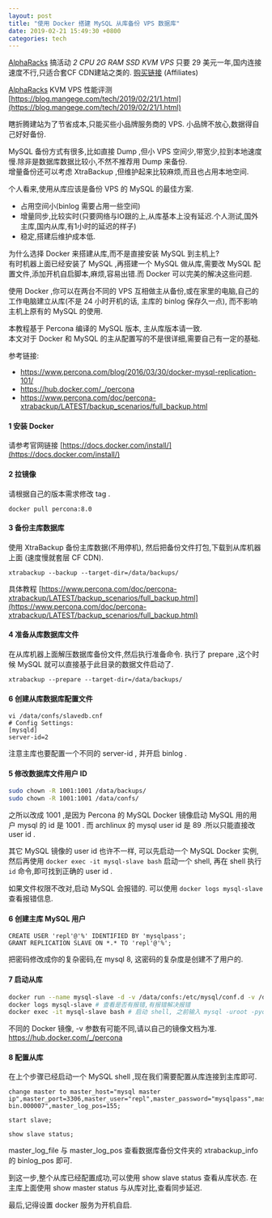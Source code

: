 ```yaml
---
layout: post
title: "使用 Docker 搭建 MySQL 从库备份 VPS 数据库"
date: 2019-02-21 15:49:30 +0800
categories: tech
---
```


[AlphaRacks](https://www.alpharacks.com/myrack/aff.php?aff=2704) 搞活动 *2 CPU 2G RAM SSD KVM VPS* 只要 29 美元一年,国内连接速度不行,只适合套CF CDN建站之类的. [购买链接](https://www.alpharacks.com/myrack/aff.php?aff=2704&pid=307) (Affiliates)

[AlphaRacks](https://www.alpharacks.com/myrack/aff.php?aff=2704) KVM VPS 性能评测 [https://blog.mangege.com/tech/2019/02/21/1.html](https://blog.mangege.com/tech/2019/02/21/1.html)

瞎折腾建站为了节省成本,只能买些小品牌服务商的 VPS. 小品牌不放心,数据得自己好好备份.

MySQL 备份方式有很多,比如直接 Dump ,但小 VPS 空间少,带宽少,拉到本地速度慢.除非是数据库数据比较小,不然不推荐用 Dump 来备份.  
增量备份还可以考虑 XtraBackup ,但维护起来比较麻烦,而且也占用本地空间.

个人看来,使用从库应该是备份 VPS 的 MySQL 的最佳方案.

* 占用空间小(binlog 需要占用一些空间)
* 增量同步,比较实时(只要网络与IO跟的上,从库基本上没有延迟.个人测试,国外主库,国内从库,有1小时的延迟的样子)
* 稳定,搭建后维护成本低.

为什么选择 Docker 来搭建从库,而不是直接安装 MySQL 到主机上?  
有时机器上面已经安装了 MySQL ,再搭建一个 MySQL 做从库,需要改 MySQL 配置文件,添加开机自启脚本,麻烦,容易出错.而 Docker 可以完美的解决这些问题.

使用 Docker ,你可以在两台不同的 VPS 互相做主从备份,或在家里的电脑,自己的工作电脑建立从库(不是 24 小时开机的话, 主库的 binlog 保存久一点), 而不影响主机上原有的 MySQL 的使用.

本教程基于 Percona 编译的 MySQL 版本, 主从库版本请一致.  
本文对于 Docker 和 MySQL 的主从配置写的不是很详细,需要自己有一定的基础.

参考链接:

* https://www.percona.com/blog/2016/03/30/docker-mysql-replication-101/
* https://hub.docker.com/_/percona
* https://www.percona.com/doc/percona-xtrabackup/LATEST/backup_scenarios/full_backup.html

#### 1 安装 Docker

请参考官网链接 [https://docs.docker.com/install/](https://docs.docker.com/install/)

#### 2 拉镜像

请根据自己的版本需求修改 tag .

`docker pull percona:8.0`

#### 3 备份主库数据库

使用 XtraBackup 备份主库数据(不用停机), 然后把备份文件打包,下载到从库机器上面 (速度慢就套层 CF CDN).

`xtrabackup --backup --target-dir=/data/backups/`

具体教程 [https://www.percona.com/doc/percona-xtrabackup/LATEST/backup_scenarios/full_backup.html](https://www.percona.com/doc/percona-xtrabackup/LATEST/backup_scenarios/full_backup.html)

#### 4 准备从库数据库文件

在从库机器上面解压数据库备份文件,然后执行准备命令. 执行了 prepare ,这个时候 MySQL 就可以直接基于此目录的数据文件启动了.

`xtrabackup --prepare --target-dir=/data/backups/`

#### 6 创建从库数据库配置文件

```text
vi /data/confs/slavedb.cnf
# Config Settings:
[mysqld]
server-id=2
```

注意主库也要配置一个不同的 server-id , 并开启 binlog .

#### 5 修改数据库文件用户 ID

```sh
sudo chown -R 1001:1001 /data/backups/
sudo chown -R 1001:1001 /data/confs/
```

之所以改成 1001 ,是因为 Percona 的 MySQL Docker 镜像启动 MySQL 用的用户 mysql 的 id 是 1001 . 而 archlinux 的 mysql user id 是 89 .所以只能直接改 user id .

其它 MySQL 镜像的 user id 也许不一样, 可以先启动一个 MySQL Docker 实例,然后再使用 `docker exec -it mysql-slave bash` 启动一个 shell, 再在 shell 执行 `id` 命令,即可找到正确的 user id .

如果文件权限不改对,启动 MySQL 会报错的. 可以使用 `docker logs mysql-slave` 查看报错信息.


#### 6 创建主库 MySQL 用户

```
CREATE USER 'repl'@'%' IDENTIFIED BY 'mysqlpass';
GRANT REPLICATION SLAVE ON *.* TO 'repl'@'%';
```

把密码修改成你的复杂密码,在 mysql 8, 这密码的复杂度是创建不了用户的.


#### 7 启动从库

```sh
docker run --name mysql-slave -d -v /data/confs:/etc/mysql/conf.d -v /data/backups:/var/lib/mysql -e MYSQL_ROOT_PASSWORD='your_master_root_password' -d percona:8.0
docker logs mysql-slave # 查看是否有报错,有报错解决报错
docker exec -it mysql-slave bash # 启动 shell, 之前输入 mysql -uroot -pyour_master_root_password 连接 mysql 进行管理.
```

不同的 Docker 镜像, -v 参数有可能不同,请以自己的镜像文档为准.  https://hub.docker.com/_/percona

#### 8 配置从库

在上个步骤已经启动一个 MySQL shell ,现在我们需要配置从库连接到主库即可.

```text
change master to master_host="mysql master ip",master_port=3306,master_user="repl",master_password="mysqlpass",master_log_file="mysql-bin.000007",master_log_pos=155;

start slave;

show slave status;
```

master_log_file 与 master_log_pos 查看数据库备份文件夹的 xtrabackup_info 的 binlog_pos 即可.

到这一步,整个从库已经配置成功,可以使用 show slave status 查看从库状态. 在主库上面使用 show master status 与从库对比,查看同步延迟.

最后,记得设置 docker 服务为开机自启.
